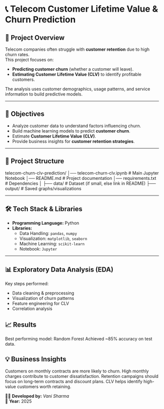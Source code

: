 # 📞 Telecom Customer Lifetime Value & Churn Prediction

## 📌 Project Overview
Telecom companies often struggle with **customer retention** due to high churn rates.  
This project focuses on:
- **Predicting customer churn** (whether a customer will leave).
- **Estimating Customer Lifetime Value (CLV)** to identify profitable customers.  

The analysis uses customer demographics, usage patterns, and service information to build predictive models.  

---

## 🎯 Objectives
- Analyze customer data to understand factors influencing churn.
- Build machine learning models to predict **customer churn**.
- Estimate **Customer Lifetime Value (CLV)**.
- Provide business insights for **customer retention strategies**.

---

## 📂 Project Structure
telecom-churn-clv-prediction/
│── telecom-churn-clv.ipynb # Main Jupyter Notebook
│── README.md # Project documentation
│── requirements.txt # Dependencies
│
├── data/ # Dataset (if small, else link in README)
├── output/ # Saved graphs/visualizations 

---

## 🛠️ Tech Stack & Libraries
- **Programming Language:** Python  
- **Libraries:**
  - Data Handling: `pandas`, `numpy`
  - Visualization: `matplotlib`, `seaborn`
  - Machine Learning: `scikit-learn`
  - Notebook: `Jupyter`

---

## 📊 Exploratory Data Analysis (EDA)
Key steps performed:
- Data cleaning & preprocessing
- Visualization of churn patterns
- Feature engineering for CLV
- Correlation analysis

## 📈 Results

Best performing model: Random Forest 
Achieved ~85% accuracy on test data.

## 💡 Business Insights

Customers on monthly contracts are more likely to churn.
High monthly charges contribute to customer dissatisfaction.
Retention campaigns should focus on long-term contracts and discount plans.
CLV helps identify high-value customers worth retaining.

👨‍💻 **Developed by:** *Vani Sharma*  
📅 **Year:** 2025  
